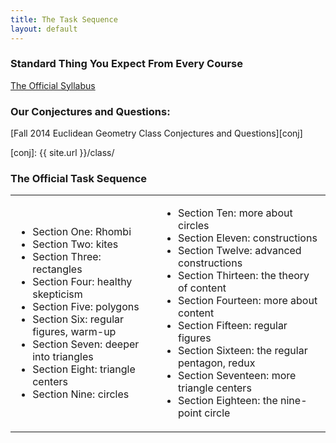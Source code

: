 ```yaml
---
title: The Task Sequence
layout: default
---
```


### Standard Thing You Expect From Every Course

[The Official Syllabus](https://docs.google.com/document/d/1iHtxFO83kza5CEPx1Kfi4C1_eGdpFzbfhhB93FGLlFo/edit?usp=sharing)

### Our Conjectures and Questions:

[Fall 2014 Euclidean Geometry Class Conjectures and Questions][conj]

[conj]: {{ site.url }}/class/

### The Official Task Sequence

<table>
  <tr>
    <td>
      <ul>
        <li>Section One: Rhombi</li>
        <li>Section Two: kites</li>
        <li>Section Three: rectangles</li>
        <li>Section Four: healthy skepticism</li>
        <li>Section Five: polygons</li>
        <li>Section Six: regular figures, warm-up</li>
        <li>Section Seven: deeper into triangles</li>
        <li>Section Eight: triangle centers</li>
        <li>Section Nine: circles</li>
      </ul>
    </td>
    <td>
      <ul>
        <li>Section Ten: more about circles</li>
        <li>Section Eleven: constructions</li>
        <li>Section Twelve: advanced constructions</li>
        <li>Section Thirteen: the theory of content</li>
        <li>Section Fourteen: more about content</li>
        <li>Section Fifteen: regular figures</li>
        <li>Section Sixteen: the regular pentagon, redux</li>
        <li>Section Seventeen: more triangle centers</li>
        <li>Section Eighteen: the nine-point circle</li>
      </ul>
    </td>
  </tr>
</table>
